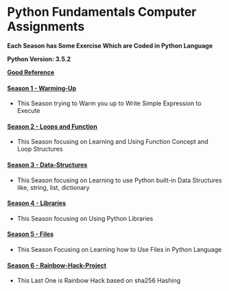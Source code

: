 # Python Fundamentals Computer Assignments
**Each Season has Some Exercise Which are Coded in Python Language**

**Python Version: 3.5.2**

**[Good Reference](http://devdocs.io/python~3.5/)**
#### [Season 1 - Warming-Up](https://github.com/ehsanyousefzadehasl/python-fundamentals/tree/master/Season%201)
- This Season trying to Warm you up to Write Simple Expression to Execute

#### [Season 2 - Loops and Function](https://github.com/ehsanyousefzadehasl/python-fundamentals/tree/master/Season%202)
- This Season focusing on Learning and Using Function Concept and Loop Structures

#### [Season 3 - Data-Structures](https://github.com/ehsanyousefzadehasl/python-fundamentals/tree/master/Season%203)
- This Season focusing on Learning to use Python built-in Data Structures like, string, list, dictionary

#### [Season 4 - Libraries](https://github.com/ehsanyousefzadehasl/python-fundamentals/tree/master/Season%204)
- This Season focusing on Using Python Libraries

#### [Season 5 - Files](https://github.com/ehsanyousefzadehasl/python-fundamentals/tree/master/Season%205)
- This Season Focusing on Learning how to Use Files in Python Language

#### [Season 6 - Rainbow-Hack-Project](https://github.com/ehsanyousefzadehasl/python-fundamentals/tree/master/Season%206)
- This Last One is Rainbow Hack based on sha256 Hashing
